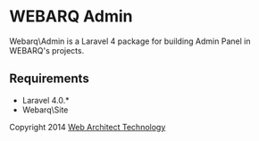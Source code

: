 # WEBARQ Admin

Webarq\Admin is a Laravel 4 package for building Admin Panel in WEBARQ's projects.

## Requirements

- Laravel 4.0.*
- Webarq\Site

Copyright 2014 [Web Architect Technology](http://www.webarq.com/)